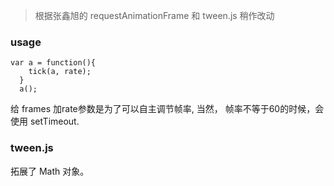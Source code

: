 
> 根据张鑫旭的 requestAnimationFrame 和 tween.js 稍作改动

### usage

```
var a = function(){
    tick(a, rate);
  }
  a();
```
给 frames 加rate参数是为了可以自主调节帧率, 当然， 帧率不等于60的时候，会使用 setTimeout.

### tween.js

拓展了 Math 对象。
